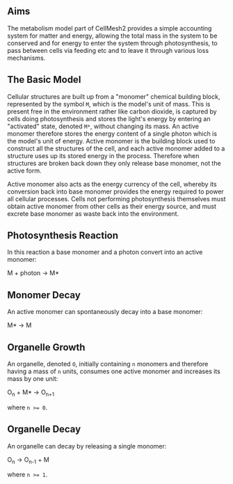 ## Aims
The metabolism model part of CellMesh2 provides a simple accounting system for matter and energy, allowing the total mass in the system to be conserved and for energy to enter the system through photosynthesis, to pass between cells via feeding etc and to leave it through various loss mechanisms.

## The Basic Model
Cellular structures are built up from a "monomer" chemical building block, represented by the symbol `M`, which is the model's unit of mass. This is present free in the environment rather like carbon dioxide, is captured by cells doing photosynthesis and stores the light's energy by entering an "activated" state, denoted `M*`, without changing its mass. An active monomer therefore stores the energy content of a single photon which is the model's unit of energy. Active monomer is the building block used to construct all the structures of the cell, and each active monomer added to a structure uses up its stored energy in the process. Therefore when structures are broken back down they only release base monomer, not the active form.

Active monomer also acts as the energy currency of the cell, whereby its conversion back into base monomer provides the energy required to power all cellular processes. Cells not performing photosynthesis themselves must obtain active monomer from other cells as their energy source, and must excrete base monomer as waste back into the environment.

## Photosynthesis Reaction
In this reaction a base monomer and a photon convert into an active monomer:

 M + photon &rarr; M*

## Monomer Decay
An active monomer can spontaneously decay into a base monomer:

 M* &rarr; M

## Organelle Growth
An organelle, denoted `O`, initially containing `n` monomers and therefore having a mass of `n` units, consumes one active monomer and increases its mass by one unit:

  O<sub>n</sub> + M* &rarr; O<sub>n+1</sub>

where `n >= 0`.

## Organelle Decay
An organelle can decay by releasing a single monomer:

  O<sub>n</sub> &rarr; O<sub>n-1</sub> + M

where `n >= 1`.

